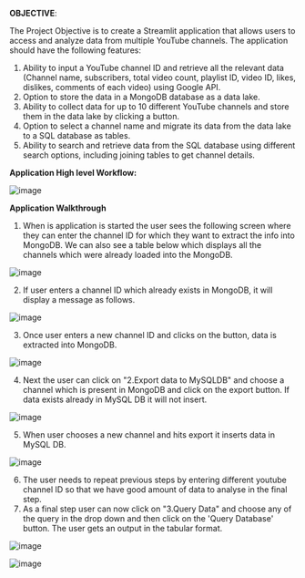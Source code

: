 **OBJECTIVE**:  

The  Project Objective is to create a Streamlit application that allows users to access and analyze data from multiple YouTube channels. The application should have the following features:

1. Ability to input a YouTube channel ID and retrieve all the relevant data (Channel name, subscribers, total video count, playlist ID, video ID, likes, dislikes, comments of each video) using Google API.  
2. Option to store the data in a MongoDB database as a data lake.  
3. Ability to collect data for up to 10 different YouTube channels and store them in the data lake by clicking a button.  
4. Option to select a channel name and migrate its data from the data lake to a SQL database as tables.  
5. Ability to search and retrieve data from the SQL database using different search options, including joining tables to get channel details.

**Application High level Workflow:**

![image](https://github.com/karthik-guruparan/YoutubeDataHarvestor/assets/77478705/f0129d00-ddbe-452b-a11d-a70e963991ad)

**Application Walkthrough**
1. When is application is started the user sees the following screen where they can enter the channel ID for which they want to extract the  info into MongoDB. We can also see a table below which displays all the channels which were already loaded into the MongoDB.
   
![image](https://github.com/karthik-guruparan/YoutubeDataHarvestor/assets/77478705/46a5d939-c96e-485a-8e5e-a5ecb804e0b3)

2. If user enters a channel ID which already exists in MongoDB, it will display a message as follows.

 ![image](https://github.com/karthik-guruparan/YoutubeDataHarvestor/assets/77478705/1900bab7-0f13-44c6-a60b-effda6ac41ce)
 
3. Once user enters a new channel ID and clicks on the button, data is extracted into MongoDB.

![image](https://github.com/karthik-guruparan/YoutubeDataHarvestor/assets/77478705/1eb247ad-d76a-45c2-adaf-40cf5b05e5df)

4. Next the user can click on "2.Export data to MySQLDB" and choose a channel which is present in MongoDB and click on the export button. If data exists already in MySQL DB it will not insert.

![image](https://github.com/karthik-guruparan/YoutubeDataHarvestor/assets/77478705/da3e4aac-5a0f-4da5-b733-67b59f057615)

5. When user chooses a new channel and hits export it inserts data in MySQL DB.

![image](https://github.com/karthik-guruparan/YoutubeDataHarvestor/assets/77478705/da78035e-b614-4bb0-8901-650a3fb3db6b)

6. The user needs to repeat previous steps by entering different youtube channel ID so that we have good amount of data to analyse in the final step.
7. As a final step user can now click on "3.Query Data" and choose any of the query in the drop down and then click on the 'Query Database' button. The user gets an output in the tabular format.

![image](https://github.com/karthik-guruparan/YoutubeDataHarvestor/assets/77478705/bfe139c0-cdbb-4e61-84e1-073fc5f1c257)


![image](https://github.com/karthik-guruparan/YoutubeDataHarvestor/assets/77478705/174bc33e-b765-47dd-b64d-900d39606e7a)



